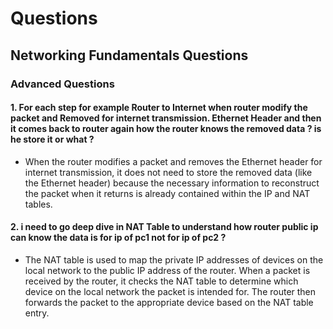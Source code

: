 # Questions

## Networking Fundamentals Questions

### Advanced Questions

#### 1. For each step for example Router to Internet when router modify the packet and Removed for internet transmission. Ethernet Header and then it comes back to router again how the router knows the removed data ? is he store it or what ?

- When the router modifies a packet and removes the Ethernet header for internet transmission, it does not need to store the removed data (like the Ethernet header) because the necessary information to reconstruct the packet when it returns is already contained within the IP and NAT tables.

#### 2. i need to go deep dive in NAT Table to understand how router public ip can know the data is for ip of pc1 not for ip of pc2 ?

- The NAT table is used to map the private IP addresses of devices on the local network to the public IP address of the router. When a packet is received by the router, it checks the NAT table to determine which device on the local network the packet is intended for. The router then forwards the packet to the appropriate device based on the NAT table entry.
